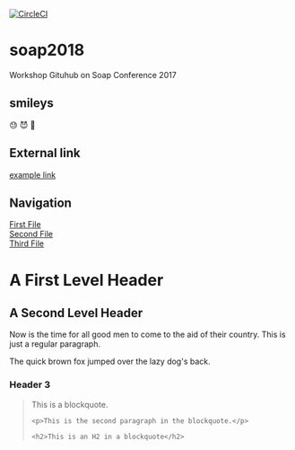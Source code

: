 [![CircleCI](https://circleci.com/gh/bosbubalus/soap2018/tree/master.svg?style=svg)](https://circleci.com/gh/profile-org-name/repo-name/tree/master)

# soap2018
Workshop Gituhub on Soap Conference 2017

## smileys
:sweat: :smiling_imp: :blowfish:

## External link </br>
[example link](https://google.com/)

## Navigation </br>
[First File](First_File.m) </br>
[Second File](Second_File.md) </br>
[Third File](Third_File.md) </br>

<h1>A First Level Header</h1>

<h2>A Second Level Header</h2>

<p>Now is the time for all good men to come to
the aid of their country. This is just a
regular paragraph.</p>

<p>The quick brown fox jumped over the lazy
dog's back.</p>

<h3>Header 3</h3>

<blockquote>
    <p>This is a blockquote.</p>

    <p>This is the second paragraph in the blockquote.</p>

    <h2>This is an H2 in a blockquote</h2>
</blockquote>
